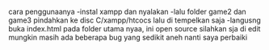 cara penggunaanya
-instal xampp dan nyalakan
-lalu folder game2 dan game3 pindahkan ke disc C/xampp/htcocs lalu di tempelkan saja
-langusng buka index.html pada folder utama nyaa, 
ini open source silahkan sja di edit
mungkin masih ada beberapa bug yang sedikit aneh nanti saya perbaiki
